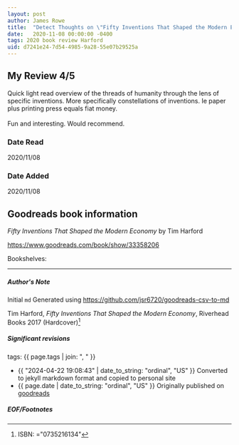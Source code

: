 ```yaml
---
layout: post
author: James Rowe
title:  "Detect Thoughts on \"Fifty Inventions That Shaped the Modern Economy\""
date:   2020-11-08 00:00:00 -0400
tags: 2020 book review Harford 
uid: d7241e24-7d54-4985-9a28-55e07b29525a
---
```


<!-- highly dependent on how you personally use jekyll templates, and how you want this to show up -->
<!-- escape any jekyll keys with double brackets -->

## My Review 4/5

Quick light read overview of the threads of humanity through the lens of specific inventions. More specifically constellations of inventions. Ie paper plus printing press equals fiat money. <br/><br/>Fun and interesting. Would recommend. 

### Date Read
2020/11/08

### Date Added
2020/11/08

## Goodreads book information

*Fifty Inventions That Shaped the Modern Economy* by Tim Harford

https://www.goodreads.com/book/show/33358206

Bookshelves: 

---

##### Author's Note

Initial `md` Generated using https://github.com/jsr6720/goodreads-csv-to-md

Tim Harford, *Fifty Inventions That Shaped the Modern Economy*,  Riverhead Books 2017 (Hardcover)[^1]

##### Significant revisions

tags: {{ page.tags | join: ", " }} <!-- todo move this somewhere -->

- {{ "2024-04-22 19:08:43" | date_to_string: "ordinal", "US" }} Converted to jekyll markdown format and copied to personal site
- {{ page.date | date_to_string: "ordinal", "US" }} Originally published on [goodreads](https://www.goodreads.com)

##### EOF/Footnotes

[^1]: ISBN: ="0735216134"
